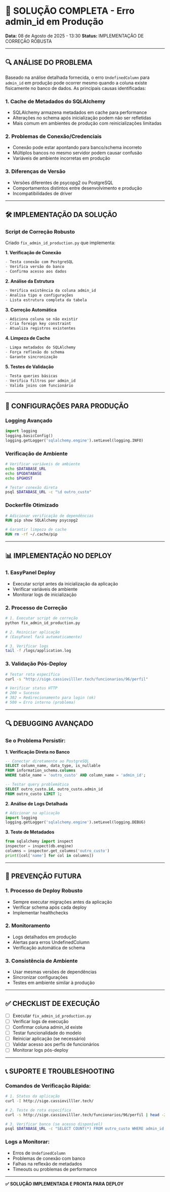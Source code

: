 # 🔧 SOLUÇÃO COMPLETA - Erro admin_id em Produção

**Data:** 08 de Agosto de 2025 - 13:30
**Status:** IMPLEMENTAÇÃO DE CORREÇÃO ROBUSTA

---

## 🔍 **ANÁLISE DO PROBLEMA**

Baseado na análise detalhada fornecida, o erro `UndefinedColumn` para `admin_id` em produção pode ocorrer mesmo quando a coluna existe fisicamente no banco de dados. As principais causas identificadas:

### **1. Cache de Metadados do SQLAlchemy**
- SQLAlchemy armazena metadados em cache para performance
- Alterações no schema após inicialização podem não ser refletidas
- Mais comum em ambientes de produção com reinicializações limitadas

### **2. Problemas de Conexão/Credenciais**
- Conexão pode estar apontando para banco/schema incorreto
- Múltiplos bancos no mesmo servidor podem causar confusão
- Variáveis de ambiente incorretas em produção

### **3. Diferenças de Versão**
- Versões diferentes de psycopg2 ou PostgreSQL
- Comportamentos distintos entre desenvolvimento e produção
- Incompatibilidades de driver

---

## 🛠️ **IMPLEMENTAÇÃO DA SOLUÇÃO**

### **Script de Correção Robusto**
Criado `fix_admin_id_production.py` que implementa:

**1. Verificação de Conexão**
```python
- Testa conexão com PostgreSQL
- Verifica versão do banco
- Confirma acesso aos dados
```

**2. Análise da Estrutura**
```python
- Verifica existência da coluna admin_id
- Analisa tipo e configurações
- Lista estrutura completa da tabela
```

**3. Correção Automática**
```python
- Adiciona coluna se não existir
- Cria foreign key constraint
- Atualiza registros existentes
```

**4. Limpeza de Cache**
```python
- Limpa metadados do SQLAlchemy
- Força reflexão do schema
- Garante sincronização
```

**5. Testes de Validação**
```python
- Testa queries básicas
- Verifica filtros por admin_id
- Valida joins com funcionário
```

---

## 🔧 **CONFIGURAÇÕES PARA PRODUÇÃO**

### **Logging Avançado**
```python
import logging
logging.basicConfig()
logging.getLogger('sqlalchemy.engine').setLevel(logging.INFO)
```

### **Verificação de Ambiente**
```bash
# Verificar variáveis de ambiente
echo $DATABASE_URL
echo $PGDATABASE
echo $PGHOST

# Testar conexão direta
psql $DATABASE_URL -c "\d outro_custo"
```

### **Dockerfile Otimizado**
```dockerfile
# Adicionar verificação de dependências
RUN pip show SQLAlchemy psycopg2

# Garantir limpeza de cache
RUN rm -rf ~/.cache/pip
```

---

## 📊 **IMPLEMENTAÇÃO NO DEPLOY**

### **1. EasyPanel Deploy**
- Executar script antes da inicialização da aplicação
- Verificar variáveis de ambiente
- Monitorar logs de inicialização

### **2. Processo de Correção**
```bash
# 1. Executar script de correção
python fix_admin_id_production.py

# 2. Reiniciar aplicação
# (EasyPanel fará automaticamente)

# 3. Verificar logs
tail -f /logs/application.log
```

### **3. Validação Pós-Deploy**
```bash
# Testar rota específica
curl -s "http://sige.cassiovilller.tech/funcionarios/96/perfil"

# Verificar status HTTP
# 200 = Sucesso
# 302 = Redirecionamento para login (ok)
# 500 = Erro interno (problema)
```

---

## 🔍 **DEBUGGING AVANÇADO**

### **Se o Problema Persistir:**

**1. Verificação Direta no Banco**
```sql
-- Conectar diretamente ao PostgreSQL
SELECT column_name, data_type, is_nullable
FROM information_schema.columns
WHERE table_name = 'outro_custo' AND column_name = 'admin_id';

-- Testar query problemática
SELECT outro_custo.id, outro_custo.admin_id 
FROM outro_custo LIMIT 1;
```

**2. Análise de Logs Detalhada**
```python
# Adicionar na aplicação
import logging
logging.getLogger('sqlalchemy.engine').setLevel(logging.DEBUG)
```

**3. Teste de Metadados**
```python
from sqlalchemy import inspect
inspector = inspect(db.engine)
columns = inspector.get_columns('outro_custo')
print([col['name'] for col in columns])
```

---

## 🎯 **PREVENÇÃO FUTURA**

### **1. Processo de Deploy Robusto**
- Sempre executar migrações antes da aplicação
- Verificar schema após cada deploy
- Implementar healthchecks

### **2. Monitoramento**
- Logs detalhados em produção
- Alertas para erros UndefinedColumn
- Verificação automática de schema

### **3. Consistência de Ambiente**
- Usar mesmas versões de dependências
- Sincronizar configurações
- Testes em ambiente similar à produção

---

## ✅ **CHECKLIST DE EXECUÇÃO**

- [ ] Executar `fix_admin_id_production.py`
- [ ] Verificar logs de execução
- [ ] Confirmar coluna admin_id existe
- [ ] Testar funcionalidade do modelo
- [ ] Reiniciar aplicação (se necessário)
- [ ] Validar acesso aos perfis de funcionários
- [ ] Monitorar logs pós-deploy

---

## 📞 **SUPORTE E TROUBLESHOOTING**

### **Comandos de Verificação Rápida:**
```bash
# 1. Status da aplicação
curl -I http://sige.cassiovilller.tech/

# 2. Teste de rota específica
curl -s http://sige.cassiovilller.tech/funcionarios/96/perfil | head -20

# 3. Verificar banco (se acesso disponível)
psql $DATABASE_URL -c "SELECT COUNT(*) FROM outro_custo WHERE admin_id IS NOT NULL;"
```

### **Logs a Monitorar:**
- Erros de `UndefinedColumn`
- Problemas de conexão com banco
- Falhas na reflexão de metadados
- Timeouts ou problemas de performance

---

**✅ SOLUÇÃO IMPLEMENTADA E PRONTA PARA DEPLOY**